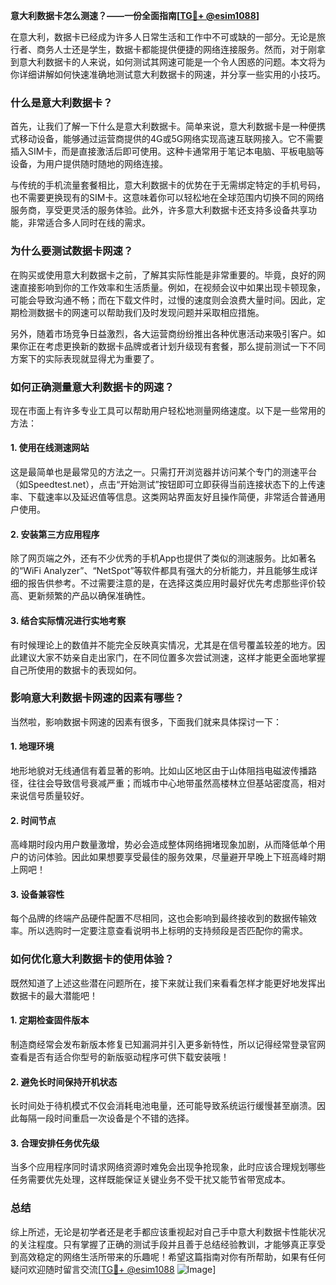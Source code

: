 **意大利数据卡怎么测速？——一份全面指南[[TG💪+ @esim1088](https://t.me/s/esim1088)]**

在意大利，数据卡已经成为许多人日常生活和工作中不可或缺的一部分。无论是旅行者、商务人士还是学生，数据卡都能提供便捷的网络连接服务。然而，对于刚拿到意大利数据卡的人来说，如何测试其网速可能是一个令人困惑的问题。本文将为你详细讲解如何快速准确地测试意大利数据卡的网速，并分享一些实用的小技巧。

### **什么是意大利数据卡？**

首先，让我们了解一下什么是意大利数据卡。简单来说，意大利数据卡是一种便携式移动设备，能够通过运营商提供的4G或5G网络实现高速互联网接入。它不需要插入SIM卡，而是直接激活后即可使用。这种卡通常用于笔记本电脑、平板电脑等设备，为用户提供随时随地的网络连接。

与传统的手机流量套餐相比，意大利数据卡的优势在于无需绑定特定的手机号码，也不需要更换现有的SIM卡。这意味着你可以轻松地在全球范围内切换不同的网络服务商，享受更灵活的服务体验。此外，许多意大利数据卡还支持多设备共享功能，非常适合多人同时在线的需求。

### **为什么要测试数据卡网速？**

在购买或使用意大利数据卡之前，了解其实际性能是非常重要的。毕竟，良好的网速直接影响到你的工作效率和生活质量。例如，在视频会议中如果出现卡顿现象，可能会导致沟通不畅；而在下载文件时，过慢的速度则会浪费大量时间。因此，定期检测数据卡的网速可以帮助我们及时发现问题并采取相应措施。

另外，随着市场竞争日益激烈，各大运营商纷纷推出各种优惠活动来吸引客户。如果你正在考虑更换新的数据卡品牌或者计划升级现有套餐，那么提前测试一下不同方案下的实际表现就显得尤为重要了。

### **如何正确测量意大利数据卡的网速？**

现在市面上有许多专业工具可以帮助用户轻松地测量网络速度。以下是一些常用的方法：

#### **1. 使用在线测速网站**
这是最简单也是最常见的方法之一。只需打开浏览器并访问某个专门的测速平台（如Speedtest.net），点击“开始测试”按钮即可立即获得当前连接状态下的上传速率、下载速率以及延迟值等信息。这类网站界面友好且操作简便，非常适合普通用户使用。

#### **2. 安装第三方应用程序**
除了网页端之外，还有不少优秀的手机App也提供了类似的测速服务。比如著名的“WiFi Analyzer”、“NetSpot”等软件都具有强大的分析能力，并且能够生成详细的报告供参考。不过需要注意的是，在选择这类应用时最好优先考虑那些评价较高、更新频繁的产品以确保准确性。

#### **3. 结合实际情况进行实地考察**
有时候理论上的数值并不能完全反映真实情况，尤其是在信号覆盖较差的地方。因此建议大家不妨亲自走出家门，在不同位置多次尝试测速，这样才能更全面地掌握自己所使用的数据卡的表现如何。

### **影响意大利数据卡网速的因素有哪些？**

当然啦，影响数据卡网速的因素有很多，下面我们就来具体探讨一下：

#### **1. 地理环境**
地形地貌对无线通信有着显著的影响。比如山区地区由于山体阻挡电磁波传播路径，往往会导致信号衰减严重；而城市中心地带虽然高楼林立但基站密度高，相对来说信号质量较好。

#### **2. 时间节点**
高峰期时段内用户数量激增，势必会造成整体网络拥堵现象加剧，从而降低单个用户的访问体验。因此如果想要享受最佳的服务效果，尽量避开早晚上下班高峰时期上网吧！

#### **3. 设备兼容性**
每个品牌的终端产品硬件配置不尽相同，这也会影响到最终接收到的数据传输效率。所以选购时一定要注意查看说明书上标明的支持频段是否匹配你的需求。

### **如何优化意大利数据卡的使用体验？**

既然知道了上述这些潜在问题所在，接下来就让我们来看看怎样才能更好地发挥出数据卡的最大潜能吧！

#### **1. 定期检查固件版本**
制造商经常会发布新版本修复已知漏洞并引入更多新特性，所以记得经常登录官网查看是否有适合你型号的新版驱动程序可供下载安装哦！

#### **2. 避免长时间保持开机状态**
长时间处于待机模式不仅会消耗电池电量，还可能导致系统运行缓慢甚至崩溃。因此每隔一段时间重启一次设备是个不错的选择。

#### **3. 合理安排任务优先级**
当多个应用程序同时请求网络资源时难免会出现争抢现象，此时应该合理规划哪些任务需要优先处理，这样既能保证关键业务不受干扰又能节省带宽成本。

### **总结**

综上所述，无论是初学者还是老手都应该重视起对自己手中意大利数据卡性能状况的关注程度。只有掌握了正确的测试手段并且善于总结经验教训，才能够真正享受到高效稳定的网络生活所带来的乐趣呢！希望这篇指南对你有所帮助，如果有任何疑问欢迎随时留言交流[[TG💪+ @esim1088](https://t.me/s/esim1088) ![Image](https://i.postimg.cc/4NQfJmqS/Snipaste-2025-05-13-00-14-12.png)]